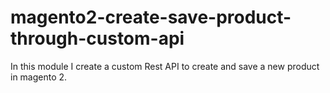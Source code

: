 # magento2-create-save-product-through-custom-api

In this module I create a custom Rest API to create and save a new product in magento 2. 
